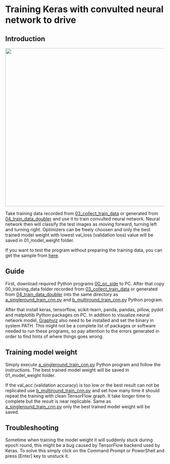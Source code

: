 # Training Keras with convulted neural network to drive

## Introduction

<p align = "center">
  <img src = "https://raw.githubusercontent.com/hafiz-kamilin/autonomous_pixhawk_rover/master/05_keras_cnn_train/keras_cnn.PNG" width = 800" height = "500"/>
</p>

Take training data recorded from [03_collect_train_data](https://github.com/hafiz-kamilin/autonomous_pixhawk_rover/tree/master/03_collect_train_data) or generated from [04_train_data_doubler](https://github.com/hafiz-kamilin/autonomous_pixhawk_rover/tree/master/04_train_data_doubler) and use it to train convulted neural network. Neural network then will classify the test images as moving forward, turning left and turning right. Optimizers can be freely choosen and only the best trained model weight with lowest val_loss (validation loss) value will be saved in 01_model_weight folder.

If you want to test the program without preparing the training data, you can get the sample from [here](https://github.com/hafiz-kamilin/autonomous_pixhawk_rover/releases/tag/1.2).

## Guide

First, download required Python programs [00_pc_side](https://github.com/hafiz-kamilin/autonomous_pixhawk_rover/tree/master/05_keras_cnn_train/00_pc_sidee) to PC. After that copy 00_training_data folder recorded from [03_collect_train_data](https://github.com/hafiz-kamilin/autonomous_pixhawk_rover/tree/master/03_collect_train_data) or generated from [04_train_data_doubler](https://github.com/hafiz-kamilin/autonomous_pixhawk_rover/tree/master/04_train_data_doubler) into the same directory as [a_singleround_train_cnn.py](https://github.com/hafiz-kamilin/autonomous_pixhawk_rover/blob/master/05_keras_cnn_train/00_pc_side/a_singleround_train_cnn.py) and [b_multiround_train_cnn.py](https://github.com/hafiz-kamilin/autonomous_pixhawk_rover/blob/master/05_keras_cnn_train/00_pc_side/b_multiround_train_cnn.py) Python program.

After that install keras, tensorflow, scikit-learn, panda, pandas, pillow, pydot and matplotlib Python packages on PC. In addition to visualize neural network model, [Graphviz](https://www.graphviz.org/) also need to be installed and set the binary in system PATH. This might not be a complete list of packages or software needed to run these programs, so pay attention to the errors generated in order to find hints of where things goes wrong.

## Training model weight

Simply execute [a_singleround_train_cnn.py](https://github.com/hafiz-kamilin/autonomous_pixhawk_rover/blob/master/05_keras_cnn_train/00_pc_side/a_singleround_train_cnn.py) Python program and follow the instructions. The best trained model weight will be saved in 01_model_weight folder. 

If the val_acc (validation accuracy) is too low or the best result can not be replicated use [b_multiround_train_cnn.py](https://github.com/hafiz-kamilin/autonomous_pixhawk_rover/blob/master/05_keras_cnn_train/00_pc_side/b_multiround_train_cnn.py) and set how many time it should repeat the training with clean TensorFlow graph. It take longer time to complete but the result is near replicable. Same as [a_singleround_train_cnn.py](https://github.com/hafiz-kamilin/autonomous_pixhawk_rover/blob/master/05_keras_cnn_train/00_pc_side/a_singleround_train_cnn.py) only the best trained model weight will be saved.

## Troubleshooting

Sometime when training the model weight it will suddenly stuck during epoch round, this might be a bug caused by TensorFlow backend used by Keras. To solve this simply click on the Command Prompt or PowerShell and press [Enter] key to unstuck it.
